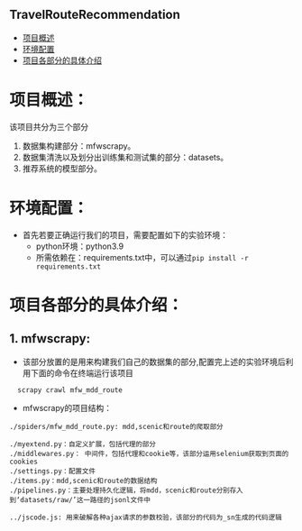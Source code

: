 ## TravelRouteRecommendation
- [项目概述](#项目概述)
- [环境配置](#环境配置)
- [项目各部分的具体介绍](#项目各部分的具体介绍)

# 项目概述：
该项目共分为三个部分
1. 数据集构建部分：mfwscrapy。
2. 数据集清洗以及划分出训练集和测试集的部分：datasets。
3. 推荐系统的模型部分。
# 环境配置：
- 首先若要正确运行我们的项目，需要配置如下的实验环境：
  - python环境：python3.9
  - 所需依赖在：requirements.txt中，可以通过```pip install -r requirements.txt```
# 项目各部分的具体介绍：
## 1. mfwscrapy:
- 该部分放置的是用来构建我们自己的数据集的部分,配置完上述的实验环境后利用下面的命令在终端运行该项目
```
  scrapy crawl mfw_mdd_route
```
- mfwscrapy的项目结构：
```
./spiders/mfw_mdd_route.py: mdd,scenic和route的爬取部分

./myextend.py：自定义扩展，包括代理的部分
./middlewares.py： 中间件，包括代理和cookie等，该部分运用selenium获取到页面的cookies
./settings.py：配置文件
./items.py：mdd,scenic和route的数据结构
./pipelines.py：主要处理持久化逻辑，将mdd，scenic和route分别存入到‘datasets/raw/’这一路径的jsonl文件中

../jscode.js: 用来破解各种ajax请求的参数校验，该部分的代码为_sn生成的代码逻辑
```


